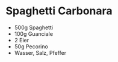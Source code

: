 # Spaghetti Carbonara

- 500g Spaghetti
- 100g Guanciale
- 2 Eier 
- 50g Pecorino
- Wasser, Salz, Pfeffer